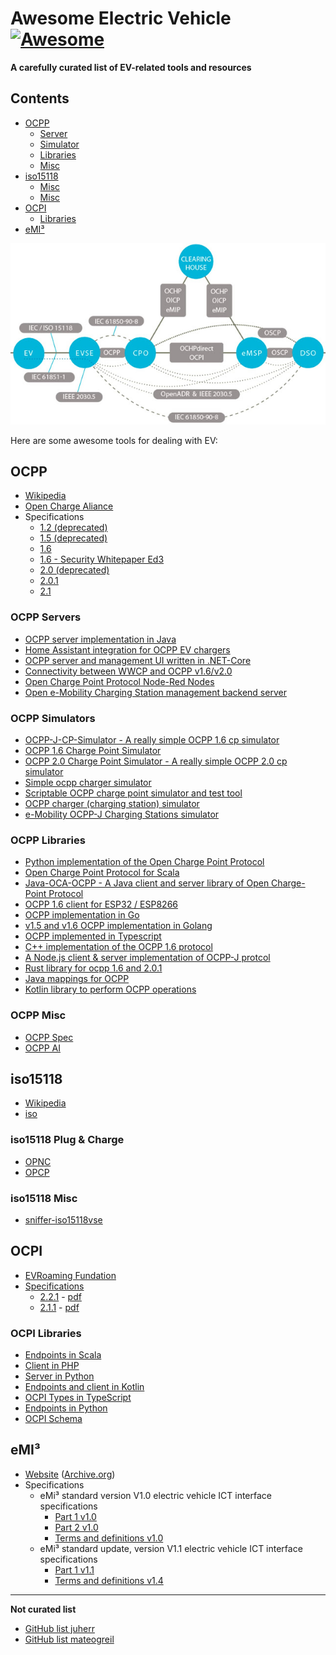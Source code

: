 # Awesome Electric Vehicle [![Awesome](https://awesome.re/badge.svg)](https://awesome.re)

**A carefully curated list of EV-related tools and resources**

## Contents

- [OCPP](#ocpp)
  - [Server](#ocpp-servers)
  - [Simulator](#ocpp-simulators)
  - [Libraries](#ocpp-libraries)
  - [Misc](#ocpp-misc)
- [iso15118](#iso15118)
  * [Misc](#iso15118-plug--charge)
  * [Misc](#iso15118-misc)
- [OCPI](#ocpi)
  - [Libraries](#ocpi-libraries)
- [eMI³](#emi)

[![ev roaming protocols](img/ev-roaming-protocols.jpg)](https://www.emobilitysimplified.com/2020/08/ev-roaming-protocol-differences-OCPI-OICP-OCHP-eMIP.html)

Here are some awesome tools for dealing with EV:

## OCPP

* [Wikipedia](https://en.wikipedia.org/wiki/Open_Charge_Point_Protocol)
* [Open Charge Aliance](https://www.openchargealliance.org/)
* Specifications
  * [1.2 (deprecated)](ocpp/OCPP-1.2)
  * [1.5 (deprecated)](ocpp/OCPP-1.5)
  * [1.6](ocpp/OCPP-1.6-Documentation_2019_12)
  * [1.6 - Security Whitepaper Ed3](ocpp/Whitepapers/OCPP-1.6-security-whitepaper-edition-3-2)
  * [2.0 (deprecated)](ocpp/OCPP-2.0)
  * [2.0.1](ocpp/OCPP-2.0.1)
  * [2.1](ocpp/OCPP-2.1)

### OCPP Servers

* [OCPP server implementation in Java](https://github.com/steve-community/steve)
* [Home Assistant integration for OCPP EV chargers](https://github.com/lbbrhzn/ocpp)
* [OCPP server and management UI written in .NET-Core](https://github.com/dallmann-consulting/ocpp.core)
* [Connectivity between WWCP and OCPP v1.6/v2.0](https://github.com/openchargingcloud/wwcp_ocpp)
* [Open Charge Point Protocol Node-Red Nodes](https://github.com/argonne-national-laboratory/node-red-contrib-ocpp)
* [Open e-Mobility Charging Station management backend server](https://github.com/charge-angels/ca-ev-server)

### OCPP Simulators

* [OCPP-J-CP-Simulator - A really simple OCPP 1.6 cp simulator](https://github.com/kubarskii/OCPP-J-CP-Simulator)
* [OCPP 1.6 Charge Point Simulator](https://github.com/javaisjavascript/ocpp-1.6-cp-simulator)
* [OCPP 2.0 Charge Point Simulator - A really simple OCPP 2.0 cp simulator](https://github.com/JavaIsJavaScript/OCPP-2.0-CP-Simulator)
* [Simple ocpp charger simulator](https://github.com/shellrechargesolutionseu/ocpp-charger)
* [Scriptable OCPP charge point simulator and test tool](https://github.com/shellrechargesolutionseu/docile-charge-point)
* [OCPP charger (charging station) simulator](https://github.com/vasyas/charger-simulator)
* [e-Mobility OCPP-J Charging Stations simulator](https://github.com/sap-labs-france/ev-simulator)

### OCPP Libraries

* [Python implementation of the Open Charge Point Protocol](https://github.com/mobilityhouse/ocpp)
* [Open Charge Point Protocol for Scala](github.com/ihomer/scala-ocpp)
* [Java-OCA-OCPP - A Java client and server library of Open Charge-Point Protocol](https://github.com/chargetimeeu/java-oca-ocpp)
* [OCPP 1.6 client for ESP32 / ESP8266](https://github.com/matth-x/ArduinoOcpp)
* [OCPP implementation in Go](https://github.com/lorenzodonini/ocpp-go)
* [v1.5 and v1.6 OCPP implementation in Golang](https://github.com/voltbras/go-ocpp)
* [OCPP implemented in Typescript](https://github.com/voltbras/ts-ocpp)
* [C++ implementation of the OCPP 1.6 protocol](https://github.com/c-jimenez/open-ocpp)
* [A Node.js client & server implementation of OCPP-J protcol](https://github.com/mikuso/ocpp-rpc)
* [Rust library for ocpp 1.6 and 2.0.1](https://github.com/codelabsab/rust-ocpp)
* [Java mappings for OCPP](https://github.com/steve-community/ocpp-jaxb)
* [Kotlin library to perform OCPP operations](https://github.com/izivia/ocpp-toolkit)

### OCPP Misc

* [OCPP Spec](https://ocpp-spec.org/)
* [OCPP AI](https://ocpp.vercel.app/)

## iso15118

* [Wikipedia](https://en.wikipedia.org/wiki/ISO_15118)
* [iso](https://www.iso.org/search.html?PROD_isoorg_en%5Bquery%5D=15118&PROD_isoorg_en%5Bmenu%5D%5Bfacet%5D=standard)
### iso15118 Plug & Charge

* [OPNC](https://github.com/charinev/opnc)
* [OPCP](https://github.com/hubject/opcp)

### iso15118 Misc

* [sniffer-iso15118vse](https://github.com/endland/sniffer-iso15118vse)

## OCPI

* [EVRoaming Fundation](https://evroaming.org/)
* [Specifications](https://github.com/ocpi/ocpi)
  * [2.2.1](https://github.com/ocpi/ocpi/tree/release-2.2.1-bugfixes) - [pdf](https://github.com/ocpi/ocpi/releases/download/2.2.1/OCPI-2.2.1.pdf) 
  * [2.1.1](https://github.com/ocpi/ocpi/tree/release-2.1.1-bugfixes) - [pdf](https://github.com/ocpi/ocpi/releases/download/2.1.1-d2/OCPI_2.1.1-d2.pdf)

### OCPI Libraries

* [Endpoints in Scala](https://github.com/ShellRechargeSolutionsEU/ocpi-endpoints)
* [Client in PHP](https://github.com/ChargeMap/ocpi-protocol)
* [Server in Python](https://github.com/TECHS-Technological-Solutions/ocpi)
* [Endpoints and client in Kotlin](https://github.com/IZIVIA/ocpi-toolkit)
* [OCPI Types in TypeScript](https://github.com/gaia-green-tech/ocpi-types)
* [Endpoints in Python](https://github.com/NOWUM/pyOCPI)
* [OCPI Schema](https://github.com/solidstudiosh/ocpi-schema)

## eMI³

* [Website](http://emi3group.com/) ([Archive.org](https://web.archive.org/web/20230925033629/http://emi3group.com/))
* Specifications
  * eMi³ standard version V1.0 electric vehicle ICT interface specifications
    * [Part 1 v1.0](emi3/emi3-1.0/eMI3-standard-v1.0-Part-1.pdf)
    * [Part 2 v1.0](emi3/emi3-1.0/eMI3-standard-v1.0-Part-2.pdf)
    * [Terms and definitions v1.0](emi3/emi3-1.0/eMI3-standard-TermsAndDefinitions-v1.0.pdf)
  * eMi³ standard update, version V1.1 electric vehicle ICT interface specifications
    * [Part 1 v1.1](emi3/emi3-1.1/eMI3-standard-v1.1-Part-1.pdf)
    * [Terms and definitions v1.4](emi3/emi3-1.1/eMI3-standard-TermsAndDefinitions-v1.4.pdf)

---

**Not curated list**

- [GitHub list juherr](https://github.com/stars/juherr/lists/ev)
- [GitHub list mateogreil](https://github.com/stars/mateogreil/lists/ev-mobility)
